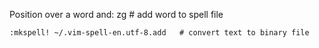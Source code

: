 
Position over a word and:
    zg    # add word to spell file

    :mkspell! ~/.vim-spell-en.utf-8.add   # convert text to binary file

